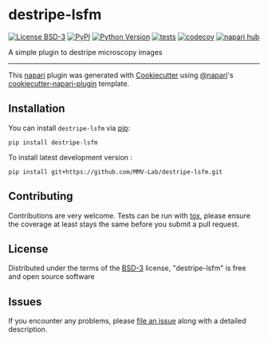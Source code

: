 # destripe-lsfm

[![License BSD-3](https://img.shields.io/pypi/l/destripe-lsfm.svg?color=green)](https://github.com/MMV-Lab/destripe-lsfm/raw/main/LICENSE)
[![PyPI](https://img.shields.io/pypi/v/destripe-lsfm.svg?color=green)](https://pypi.org/project/destripe-lsfm)
[![Python Version](https://img.shields.io/pypi/pyversions/destripe-lsfm.svg?color=green)](https://python.org)
[![tests](https://github.com/MMV-Lab/destripe-lsfm/workflows/tests/badge.svg)](https://github.com/MMV-Lab/destripe-lsfm/actions)
[![codecov](https://codecov.io/gh/MMV-Lab/destripe-lsfm/branch/main/graph/badge.svg)](https://codecov.io/gh/MMV-Lab/destripe-lsfm)
[![napari hub](https://img.shields.io/endpoint?url=https://api.napari-hub.org/shields/destripe-lsfm)](https://napari-hub.org/plugins/destripe-lsfm)

A simple plugin to destripe microscopy images

----------------------------------

This [napari] plugin was generated with [Cookiecutter] using [@napari]'s [cookiecutter-napari-plugin] template.

<!--
Don't miss the full getting started guide to set up your new package:
https://github.com/napari/cookiecutter-napari-plugin#getting-started

and review the napari docs for plugin developers:
https://napari.org/stable/plugins/index.html
-->

## Installation

You can install `destripe-lsfm` via [pip]:

    pip install destripe-lsfm



To install latest development version :

    pip install git+https://github.com/MMV-Lab/destripe-lsfm.git


## Contributing

Contributions are very welcome. Tests can be run with [tox], please ensure
the coverage at least stays the same before you submit a pull request.

## License

Distributed under the terms of the [BSD-3] license,
"destripe-lsfm" is free and open source software

## Issues

If you encounter any problems, please [file an issue] along with a detailed description.

[napari]: https://github.com/napari/napari
[Cookiecutter]: https://github.com/audreyr/cookiecutter
[@napari]: https://github.com/napari
[MIT]: http://opensource.org/licenses/MIT
[BSD-3]: http://opensource.org/licenses/BSD-3-Clause
[GNU GPL v3.0]: http://www.gnu.org/licenses/gpl-3.0.txt
[GNU LGPL v3.0]: http://www.gnu.org/licenses/lgpl-3.0.txt
[Apache Software License 2.0]: http://www.apache.org/licenses/LICENSE-2.0
[Mozilla Public License 2.0]: https://www.mozilla.org/media/MPL/2.0/index.txt
[cookiecutter-napari-plugin]: https://github.com/napari/cookiecutter-napari-plugin

[file an issue]: https://github.com/MMV-Lab/destripe-lsfm/issues

[napari]: https://github.com/napari/napari
[tox]: https://tox.readthedocs.io/en/latest/
[pip]: https://pypi.org/project/pip/
[PyPI]: https://pypi.org/

